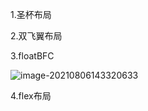 1.圣杯布局

2.双飞翼布局

3.floatBFC

![image-20210806143320633](C:\Users\Administrator\Desktop\项目笔记\html\作业\三栏布局\三栏布局.assets\image-20210806143320633.png)

4.flex布局

